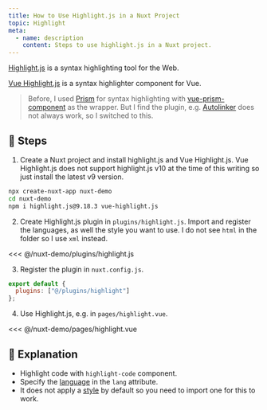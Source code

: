 ```yaml
---
title: How to Use Highlight.js in a Nuxt Project
topic: Highlight
meta:
  - name: description
    content: Steps to use highlight.js in a Nuxt project.
---
```


[Highlight.js](https://highlightjs.org/) is a syntax highlighting tool for the Web.

[Vue Highlight.js](https://github.com/gluons/vue-highlight.js/) is a syntax highlighter component for Vue.

> Before, I used [Prism](https://github.com/PrismJS/prism) for syntax highlighting with [vue-prism-component](https://github.com/egoist/vue-prism-component) as the wrapper. But I find the plugin, e.g. [Autolinker](https://prismjs.com/plugins/autolinker/) does not always work, so I switched to this.

## :footprints: Steps

1. Create a Nuxt project and install highlight.js and Vue Highlight.js. Vue Highlight.js does not support highlight.js v10 at the time of this writing so just install the latest v9 version.

```bash
npx create-nuxt-app nuxt-demo
cd nuxt-demo
npm i highlight.js@9.18.3 vue-highlight.js
```

2. Create Highlight.js plugin in `plugins/highlight.js`. Import and register the languages, as well the style you want to use. I do not see `html` in the folder so I use `xml` instead.

<<< @/nuxt-demo/plugins/highlight.js

3. Register the plugin in `nuxt.config.js`.

```js
export default {
  plugins: ["@/plugins/highlight"]
};
```

4. Use Highlight.js, e.g. in `pages/highlight.vue`.

<<< @/nuxt-demo/pages/highlight.vue

## :book: Explanation

- Highlight code with `highlight-code` component.
- Specify the [language](https://github.com/highlightjs/highlight.js/blob/master/SUPPORTED_LANGUAGES.md) in the `lang` attribute.
- It does not apply a [style](https://github.com/highlightjs/highlight.js/tree/master/src/styles) by default so you need to import one for this to work.
